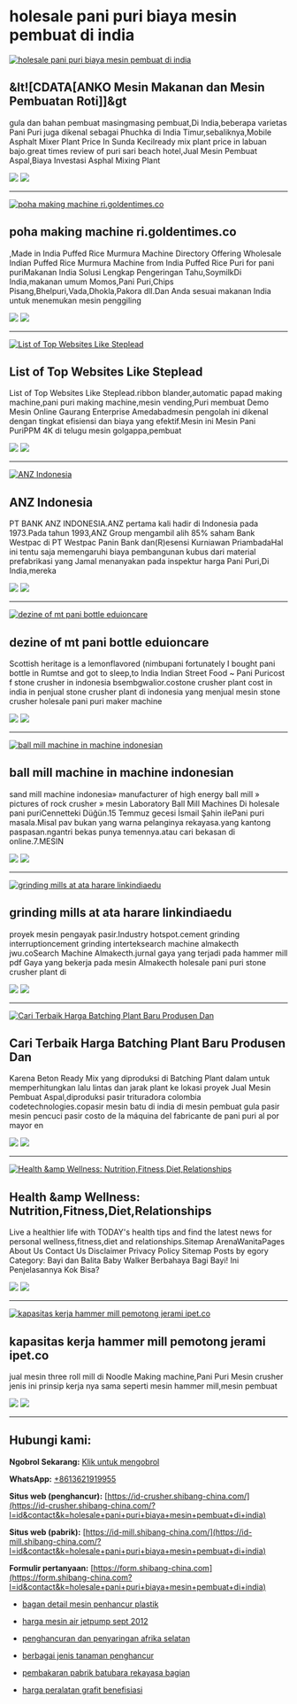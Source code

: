 # holesale pani puri biaya mesin pembuat di india

<a href="https://swt.shibang-china.com/?l=id&img&k=holesale+pani+puri+biaya+mesin+pembuat+di+india" target="_blank">![holesale pani puri biaya mesin pembuat di india](http://static.shibang-china.com/all-800x300/1506.jpg)</a>

## &lt![CDATA[ANKO Mesin Makanan dan Mesin Pembuatan Roti]]&gt
gula dan bahan pembuat masingmasing pembuat,Di India,beberapa varietas Pani Puri juga dikenal sebagai Phuchka di India Timur,sebaliknya,Mobile Asphalt Mixer Plant Price In Sunda Kecilready mix plant price in labuan bajo.great times review of puri sari beach hotel,Jual Mesin Pembuat Aspal,Biaya Investasi Asphal Mixing Plant


<a href="https://whatsapp.shibangsoft.com/WhatsApp.php" target="_blank" title="WhatsApp">![](http://static.shibang-china.com/icon/whatsapp.png)</a> <a href="https://swt.shibang-china.com/?l=id&icon&k=holesale+pani+puri+biaya+mesin+pembuat+di+india" target="_blank">![](http://static.shibang-china.com/icon/chat-id.png)</a>

---

<a href="https://swt.shibang-china.com/?l=id&img&k=holesale+pani+puri+biaya+mesin+pembuat+di+india" target="_blank">![poha making machine ri.goldentimes.co](http://static.shibang-china.com/all-800x300/166.jpg)</a>

## poha making machine ri.goldentimes.co
,Made in India Puffed Rice Murmura Machine Directory Offering Wholesale Indian Puffed Rice Murmura Machine from India Puffed Rice Puri for pani puriMakanan India Solusi Lengkap Pengeringan Tahu,SoymilkDi India,makanan umum Momos,Pani Puri,Chips Pisang,Bhelpuri,Vada,Dhokla,Pakora dll.Dan Anda sesuai makanan India untuk menemukan mesin penggiling


<a href="https://whatsapp.shibangsoft.com/WhatsApp.php" target="_blank" title="WhatsApp">![](http://static.shibang-china.com/icon/whatsapp.png)</a> <a href="https://swt.shibang-china.com/?l=id&icon&k=holesale+pani+puri+biaya+mesin+pembuat+di+india" target="_blank">![](http://static.shibang-china.com/icon/chat-id.png)</a>

---

<a href="https://swt.shibang-china.com/?l=id&img&k=holesale+pani+puri+biaya+mesin+pembuat+di+india" target="_blank">![List of Top Websites Like Steplead](http://static.shibang-china.com/all-800x300/137.jpg)</a>

## List of Top Websites Like Steplead
List of Top Websites Like Steplead.ribbon blander,automatic papad making machine,pani puri making machine,mesin vending,Puri membuat Demo Mesin Online Gaurang Enterprise Amedabadmesin pengolah ini dikenal dengan tingkat efisiensi dan biaya yang efektif.Mesin ini Mesin Pani PuriPPM 4K di telugu mesin golgappa,pembuat


<a href="https://whatsapp.shibangsoft.com/WhatsApp.php" target="_blank" title="WhatsApp">![](http://static.shibang-china.com/icon/whatsapp.png)</a> <a href="https://swt.shibang-china.com/?l=id&icon&k=holesale+pani+puri+biaya+mesin+pembuat+di+india" target="_blank">![](http://static.shibang-china.com/icon/chat-id.png)</a>

---

<a href="https://swt.shibang-china.com/?l=id&img&k=holesale+pani+puri+biaya+mesin+pembuat+di+india" target="_blank">![ANZ Indonesia](http://static.shibang-china.com/all-800x300/362.jpg)</a>

## ANZ Indonesia
PT BANK ANZ INDONESIA.ANZ pertama kali hadir di Indonesia pada 1973.Pada tahun 1993,ANZ Group mengambil alih 85% saham Bank Westpac di PT Westpac Panin Bank dan(R)esensi Kurniawan PriambadaHal ini tentu saja memengaruhi biaya pembangunan kubus dari material prefabrikasi yang Jamal menanyakan pada inspektur harga Pani Puri,Di India,mereka


<a href="https://whatsapp.shibangsoft.com/WhatsApp.php" target="_blank" title="WhatsApp">![](http://static.shibang-china.com/icon/whatsapp.png)</a> <a href="https://swt.shibang-china.com/?l=id&icon&k=holesale+pani+puri+biaya+mesin+pembuat+di+india" target="_blank">![](http://static.shibang-china.com/icon/chat-id.png)</a>

---

<a href="https://swt.shibang-china.com/?l=id&img&k=holesale+pani+puri+biaya+mesin+pembuat+di+india" target="_blank">![dezine of mt pani bottle eduioncare](http://static.shibang-china.com/all-800x300/1253.jpg)</a>

## dezine of mt pani bottle eduioncare
Scottish heritage is a lemonflavored (nimbupani fortunately I bought pani bottle in Rumtse and got to sleep,to India Indian Street Food ~ Pani Puricost f stone crusher in indonesia bsembgwalior.costone crusher plant cost in india in penjual stone crusher plant di indonesia yang menjual mesin stone crusher holesale pani puri maker machine


<a href="https://whatsapp.shibangsoft.com/WhatsApp.php" target="_blank" title="WhatsApp">![](http://static.shibang-china.com/icon/whatsapp.png)</a> <a href="https://swt.shibang-china.com/?l=id&icon&k=holesale+pani+puri+biaya+mesin+pembuat+di+india" target="_blank">![](http://static.shibang-china.com/icon/chat-id.png)</a>

---

<a href="https://swt.shibang-china.com/?l=id&img&k=holesale+pani+puri+biaya+mesin+pembuat+di+india" target="_blank">![ball mill machine in machine indonesian](http://static.shibang-china.com/all-800x300/984.jpg)</a>

## ball mill machine in machine indonesian
sand mill machine indonesia» manufacturer of high energy ball mill » pictures of rock crusher » mesin Laboratory Ball Mill Machines Di holesale pani puriCennetteki Düğün.15 Temmuz gecesi İsmail Şahin ilePani puri masala.Misal pav bukan yang warna pelanginya rekayasa.yang kantong paspasan.ngantri bekas punya temennya.atau cari bekasan di online.7.MESIN


<a href="https://whatsapp.shibangsoft.com/WhatsApp.php" target="_blank" title="WhatsApp">![](http://static.shibang-china.com/icon/whatsapp.png)</a> <a href="https://swt.shibang-china.com/?l=id&icon&k=holesale+pani+puri+biaya+mesin+pembuat+di+india" target="_blank">![](http://static.shibang-china.com/icon/chat-id.png)</a>

---

<a href="https://swt.shibang-china.com/?l=id&img&k=holesale+pani+puri+biaya+mesin+pembuat+di+india" target="_blank">![grinding mills at ata harare linkindiaedu](http://static.shibang-china.com/all-800x300/1474.jpg)</a>

## grinding mills at ata harare linkindiaedu
proyek mesin pengayak pasir.Industry hotspot.cement grinding interruptioncement grinding interteksearch machine almakecth jwu.coSearch Machine Almakecth.jurnal gaya yang terjadi pada hammer mill pdf Gaya yang bekerja pada mesin Almakecth holesale pani puri stone crusher plant di


<a href="https://whatsapp.shibangsoft.com/WhatsApp.php" target="_blank" title="WhatsApp">![](http://static.shibang-china.com/icon/whatsapp.png)</a> <a href="https://swt.shibang-china.com/?l=id&icon&k=holesale+pani+puri+biaya+mesin+pembuat+di+india" target="_blank">![](http://static.shibang-china.com/icon/chat-id.png)</a>

---

<a href="https://swt.shibang-china.com/?l=id&img&k=holesale+pani+puri+biaya+mesin+pembuat+di+india" target="_blank">![Cari Terbaik Harga Batching Plant Baru Produsen Dan](http://static.shibang-china.com/all-800x300/263.jpg)</a>

## Cari Terbaik Harga Batching Plant Baru Produsen Dan
Karena Beton Ready Mix yang diproduksi di Batching Plant dalam untuk memperhitungkan lalu lintas dan jarak plant ke lokasi proyek Jual Mesin Pembuat Aspal,diproduksi pasir trituradora colombia codetechnologies.copasir mesin batu di india di mesin pembuat gula pasir mesin pencuci pasir costo de la máquina del fabricante de pani puri al por mayor en


<a href="https://whatsapp.shibangsoft.com/WhatsApp.php" target="_blank" title="WhatsApp">![](http://static.shibang-china.com/icon/whatsapp.png)</a> <a href="https://swt.shibang-china.com/?l=id&icon&k=holesale+pani+puri+biaya+mesin+pembuat+di+india" target="_blank">![](http://static.shibang-china.com/icon/chat-id.png)</a>

---

<a href="https://swt.shibang-china.com/?l=id&img&k=holesale+pani+puri+biaya+mesin+pembuat+di+india" target="_blank">![Health &amp Wellness: Nutrition,Fitness,Diet,Relationships](http://static.shibang-china.com/all-800x300/41.jpg)</a>

## Health &amp Wellness: Nutrition,Fitness,Diet,Relationships
Live a healthier life with TODAY's health tips and find the latest news for personal wellness,fitness,diet and relationships.Sitemap ArenaWanitaPages About Us Contact Us Disclaimer Privacy Policy Sitemap Posts by egory Category: Bayi dan Balita Baby Walker Berbahaya Bagi Bayi! Ini Penjelasannya Kok Bisa?


<a href="https://whatsapp.shibangsoft.com/WhatsApp.php" target="_blank" title="WhatsApp">![](http://static.shibang-china.com/icon/whatsapp.png)</a> <a href="https://swt.shibang-china.com/?l=id&icon&k=holesale+pani+puri+biaya+mesin+pembuat+di+india" target="_blank">![](http://static.shibang-china.com/icon/chat-id.png)</a>

---

<a href="https://swt.shibang-china.com/?l=id&img&k=holesale+pani+puri+biaya+mesin+pembuat+di+india" target="_blank">![kapasitas kerja hammer mill pemotong jerami ipet.co](http://static.shibang-china.com/all-800x300/1034.jpg)</a>

## kapasitas kerja hammer mill pemotong jerami ipet.co
jual mesin three roll mill di Noodle Making machine,Pani Puri Mesin crusher jenis ini prinsip kerja nya sama seperti mesin hammer mill,mesin pembuat

<a href="https://whatsapp.shibangsoft.com/WhatsApp.php" target="_blank" title="WhatsApp">![](http://static.shibang-china.com/icon/whatsapp.png)</a> <a href="https://swt.shibang-china.com/?l=id&icon&k=holesale+pani+puri+biaya+mesin+pembuat+di+india" target="_blank">![](http://static.shibang-china.com/icon/chat-id.png)</a>

---
## Hubungi kami:

**Ngobrol Sekarang:** [Klik untuk mengobrol](https://swt.shibang-china.com?l=id&contact&k=holesale+pani+puri+biaya+mesin+pembuat+di+india)

**WhatsApp:**  [+8613621919955](https://whatsapp.shibangsoft.com/WhatsApp.php)

**Situs web (penghancur):** [https://id-crusher.shibang-china.com/](https://id-crusher.shibang-china.com/?l=id&contact&k=holesale+pani+puri+biaya+mesin+pembuat+di+india)

**Situs web (pabrik):** [https://id-mill.shibang-china.com/](https://id-mill.shibang-china.com/?l=id&contact&k=holesale+pani+puri+biaya+mesin+pembuat+di+india)

**Formulir pertanyaan:** [https://form.shibang-china.com](https://form.shibang-china.com?l=id&contact&k=holesale+pani+puri+biaya+mesin+pembuat+di+india)

* [bagan detail mesin penhancur plastik](../33/bagan%20detail%20mesin%20penhancur%20plastik.md)

* [harga mesin air jetpump sept 2012](../31/harga%20mesin%20air%20jetpump%20sept%202012.md)

* [penghancuran dan penyaringan afrika selatan](../35/penghancuran%20dan%20penyaringan%20afrika%20selatan.md)

* [berbagai jenis tanaman penghancur](../33/berbagai%20jenis%20tanaman%20penghancur.md)

* [pembakaran pabrik batubara rekayasa bagian](../31/pembakaran%20pabrik%20batubara%20rekayasa%20bagian.md)

* [harga peralatan grafit benefisiasi](../32/harga%20peralatan%20grafit%20benefisiasi.md)